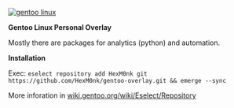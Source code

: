 
[![gentoo linux](https://assets.gentoo.org/tyrian/v1/site-logo.svg)](https://www.gentoo.org/)

**Gentoo Linux Personal Overlay**

Mostly there are packages for analytics (python) and automation.

**Installation**

Exec: ```eselect repository add HexM0nk git https://github.com/HexM0nk/gentoo-overlay.git && emerge --sync```

More inforation in [wiki.gentoo.org/wiki/Eselect/Repository](https://wiki.gentoo.org/wiki/Eselect/Repository)
